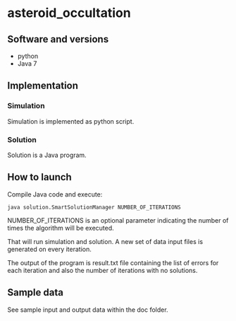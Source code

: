# asteroid_occultation

## Software and versions
- python
- Java 7

## Implementation
### Simulation
Simulation is implemented as python script.

### Solution
Solution is a Java program.

## How to launch
Compile Java code and execute:

```java solution.SmartSolutionManager NUMBER_OF_ITERATIONS```

NUMBER_OF_ITERATIONS is an optional parameter indicating the number of times the algorithm will be executed.

That will run simulation and solution. A new set of data input files is generated on every iteration.

The output of the program is result.txt file containing the list of errors for each iteration and also the number of iterations with no solutions.


## Sample data
See sample input and output data within the doc folder.